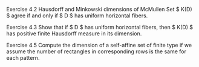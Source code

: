 Exercise 4.2 Hausdorff and Minkowski dimensions of  McMullen Set $ K(D) $ agree if and only if $ D $ has uniform horizontal fibers. 
         
Exercise 4.3 Show that if $ D $ has uniform horizontal fibers, then $ K(D) $ has positive finite Hausdorff measure in its dimension. 
         
Exercise 4.5 Compute the dimension of a self-affine set of finite type if we assume the number of rectangles in corresponding rows is the same for each pattern.